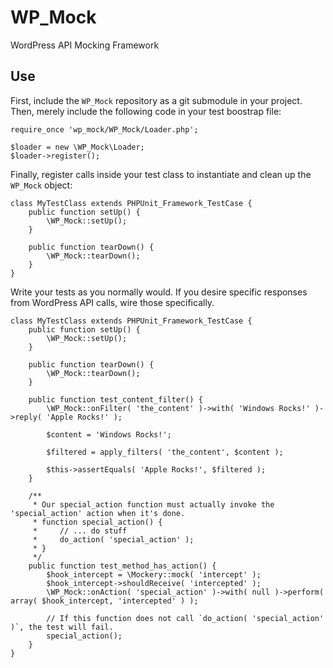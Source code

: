 WP_Mock
=======

WordPress API Mocking Framework

Use
--------

First, include the `WP_Mock` repository as a git submodule in your project.  Then, merely include the following code in your test boostrap file:

    require_once 'wp_mock/WP_Mock/Loader.php';

    $loader = new \WP_Mock\Loader;
    $loader->register();

Finally, register calls inside your test class to instantiate and clean up the `WP_Mock` object:

    class MyTestClass extends PHPUnit_Framework_TestCase {
        public function setUp() {
			\WP_Mock::setUp();
        }

        public function tearDown() {
			\WP_Mock::tearDown();
        }
    }

Write your tests as you normally would. If you desire specific responses from WordPress API calls, wire those specifically.

    class MyTestClass extends PHPUnit_Framework_TestCase {
        public function setUp() {
			\WP_Mock::setUp();
        }

        public function tearDown() {
			\WP_Mock::tearDown();
        }

        public function test_content_filter() {
            \WP_Mock::onFilter( 'the_content' )->with( 'Windows Rocks!' )->reply( 'Apple Rocks!' );

            $content = 'Windows Rocks!';

            $filtered = apply_filters( 'the_content', $content );

            $this->assertEquals( 'Apple Rocks!', $filtered );
        }

        /**
         * Our special_action function must actually invoke the 'special_action' action when it's done.
         * function special_action() {
         *     // ... do stuff
         *     do_action( 'special_action' );
         * }
         */
        public function test_method_has_action() {
            $hook_intercept = \Mockery::mock( 'intercept' );
            $hook_intercept->shouldReceive( 'intercepted' );
            \WP_Mock::onAction( 'special_action' )->with( null )->perform( array( $hook_intercept, 'intercepted' ) );

            // If this function does not call `do_action( 'special_action' )`, the test will fail.
            special_action();
        }
    }